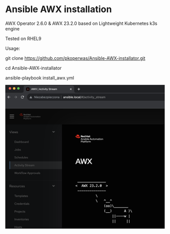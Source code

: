 # Ansible AWX installation 

AWX Operator 2.6.0 & AWX 23.2.0 based on Lightweight Kubernetes k3s engine

Tested on RHEL9

Usage:

git clone https://github.com/pkoperwas/Ansible-AWX-installator.git

cd Ansible-AWX-installator

ansible-playbook install_awx.yml 


![Screenshot](awx.png)
